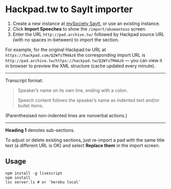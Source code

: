 # Hackpad.tw to SayIt importer

1. Create a new instance at [mySociety SayIt](http://sayit.mysociety.org/instances/add), or use an existing instance.
2. Click **Import Speeches** to show the `/import/akomantoso` screen.
3. Enter the URL `http://pad.archive.tw/` followed by Hackpad source URL (with no spaces in-between) to import the section.

For example, for the original Hackpad.tw URL at `https://hackpad.com/Q2WfsTM4Az6` the corresponding import URL is `http://pad.archive.tw/https://hackpad.tw/Q2WfsTM4Az6` — you can view it in browser to preview the XML structure (cache updated every minute).

------

Transcript format:
> Speaker’s name on its own line, ending with a colon.
>
> Speech content follows the speaker’s name as indented text and/or bullet items.

(Parenthesised non-indented lines are nonverbal actions.)

------

**Heading 1** denotes sub-sections.

To adjust or delete existing sections, just re-import a pad with the same title text (a different URL is OK) and select **Replace them** in the import screen.

## Usage

```
npm install -g livescript
npm install
lsc server.ls # or `heroku local`
```
